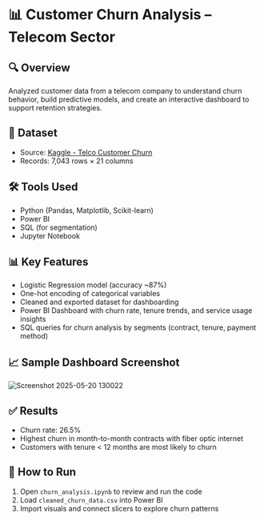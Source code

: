 # 📊 Customer Churn Analysis – Telecom Sector

## 🔍 Overview
Analyzed customer data from a telecom company to understand churn behavior, build predictive models, and create an interactive dashboard to support retention strategies.

## 📁 Dataset
- Source: [Kaggle - Telco Customer Churn](https://www.kaggle.com/datasets/blastchar/telco-customer-churn)
- Records: 7,043 rows × 21 columns

## 🛠️ Tools Used
- Python (Pandas, Matplotlib, Scikit-learn)
- Power BI
- SQL (for segmentation)
- Jupyter Notebook

## 📊 Key Features
- Logistic Regression model (accuracy ~87%)
- One-hot encoding of categorical variables
- Cleaned and exported dataset for dashboarding
- Power BI Dashboard with churn rate, tenure trends, and service usage insights
- SQL queries for churn analysis by segments (contract, tenure, payment method)


## 📈 Sample Dashboard Screenshot
![Screenshot 2025-05-20 130022](https://github.com/user-attachments/assets/bdd84753-ae2d-4f6d-9ca0-a221bed1668a)


## ✅ Results
- Churn rate: 26.5%
- Highest churn in month-to-month contracts with fiber optic internet
- Customers with tenure < 12 months are most likely to churn

## 📌 How to Run
1. Open `churn_analysis.ipynb` to review and run the code
2. Load `cleaned_churn_data.csv` into Power BI
3. Import visuals and connect slicers to explore churn patterns
